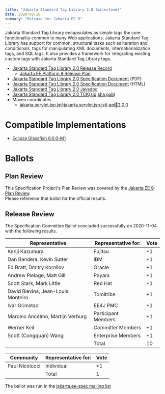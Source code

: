 ```yaml
---
title: "Jakarta Standard Tag Library 2.0 (milestone)"
date: 2020-06-16
summary: "Release for Jakarta EE 9"
---
```

Jakarta Standard Tag Library encapsulates as simple tags the core functionality common to many Web applications.
Jakarta Standard Tag Library has support for common, structural tasks such as iteration and conditionals, tags
for manipulating XML documents, internationalization tags, and SQL tags. It also provides a framework for integrating
existing custom tags with Jakarta Standard Tag Library tags.

* [Jakarta Standard Tag Library 2.0 Release Record](https://projects.eclipse.org/projects/ee4j.jstl/releases/2.0.0)
  * [Jakarta EE Platform 9 Release Plan](https://eclipse-ee4j.github.io/jakartaee-platform/jakartaee9/JakartaEE9ReleasePlan)
* [Jakarta Standard Tag Library 2.0 Specification Document](./jstl-spec-2.0-SNAPSHOT.pdf) (PDF)
* [Jakarta Standard Tag Library 2.0 Specification Document](./jstl-spec-2.0-SNAPSHOT.html) (HTML)
* [Jakarta Standard Tag Library 2.0 Javadoc](./apidocs)
* [Jakarta Standard Tag Library 2.0 TCK]()([sig](),[sha](),[pub]())
* Maven coordinates
  * [jakarta.servlet.jsp.jstl:jakarta.servlet.jsp.jstl-api:jar:2.0.0](https://search.maven.org/artifact/jakarta.servlet.jsp.jstl/jakarta.servlet.jsp.jstl-api/2.0.0-RC1/jar)


# Compatible Implementations

* [Eclipse Glassfish 6.0.0-M1](https://projects.eclipse.org/projects/ee4j.glassfish/downloads)

# Ballots

## Plan Review

[//]: # (For Jakarta EE 9, the Platform Plan Review covered 95% of the Specification Projects.  For those Projects, just use the following statement in this Plan Review section:)

This Specification Project's Plan Review was covered by the [Jakarta EE 9 Plan Review](https://jakarta.ee/specifications/platform/9/).  
Please reference that ballot for the official results.

[//]: # (If your Project was required to do a standalone Plan Review...  You'll need to perform an official Plan Review ballot and record the results here.)

## Release Review

The Specification Committee Ballot concluded successfully on 2020-11-04 with the following results.

| Representative                                 | Representative for: | Vote |
|------------------------------------------------|---------------------|------|
| Kenji Kazumura                                 | Fujitsu             |  +1  |
| Dan Bandera, Kevin Sutter                      | IBM                 |  +1  |
| Ed Bratt, Dmitry Kornilov                      | Oracle              |  +1  |
| Andrew Pielage, Matt Gill                      | Payara              |  +1  |
| Scott Stark, Mark Little                       | Red Hat             |  +1  |
| David Blevins, Jean-Louis Monteiro             | Tomitribe           |  +1  |
| Ivar Grimstad                                  | EE4J PMC            |  +1  |
| Marcelo Ancelmo, Martijn Verburg               | Participant Members |  +1  |
| Werner Keil                                    | Committer Members   |  +1  |
| Scott (Congquan) Wang                          | Enterprise Members  |  +1  |
|                                                | Total               |  10  |

| Community                                      | Representative for: | Vote |
|------------------------------------------------|---------------------|------|
| Paul Nicolucci                                 | Individual          |  +1  |
|                                                | Total               |   1  |

The ballot was run in the [jakarta.ee-spec mailing list](https://www.eclipse.org/lists/jakarta.ee-spec/msg01276.html)
